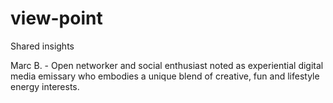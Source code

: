 # view-point
Shared insights

Marc B. - Open networker and social enthusiast noted as experiential digital media emissary who embodies a unique blend of creative, fun and lifestyle energy interests.
